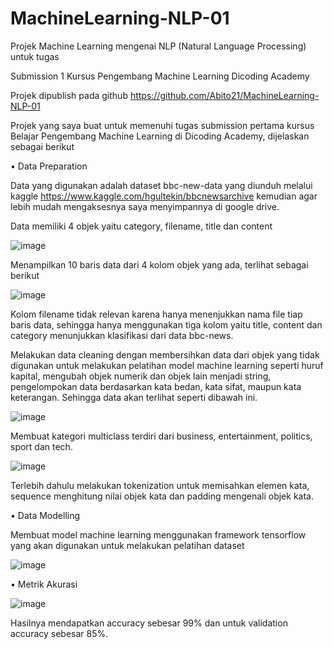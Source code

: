# MachineLearning-NLP-01
Projek Machine Learning mengenai NLP (Natural Language Processing) untuk tugas 
 
Submission 1 Kursus Pengembang Machine Learning Dicoding Academy

Projek dipublish pada github https://github.com/Abito21/MachineLearning-NLP-01 

Projek yang saya buat untuk memenuhi tugas submission pertama kursus Belajar Pengembang Machine Learning di Dicoding Academy, dijelaskan sebagai berikut

•	Data Preparation

Data yang digunakan adalah dataset bbc-new-data yang diunduh melalui kaggle https://www.kaggle.com/hgultekin/bbcnewsarchive kemudian agar lebih mudah mengaksesnya saya menyimpannya di google drive.

Data memiliki 4 objek yaitu category, filename, title dan content

 ![image](https://user-images.githubusercontent.com/67644383/160244489-14332b19-9e6b-4e80-860a-b0b245c8b7ea.png)

Menampilkan 10 baris data dari 4 kolom objek yang ada, terlihat sebagai berikut

![image](https://user-images.githubusercontent.com/67644383/160244539-68a0fd7b-7d61-4e0a-851f-b1450d0ebc10.png)

Kolom filename tidak relevan karena hanya menenjukkan nama file tiap baris data, sehingga hanya menggunakan tiga kolom yaitu title, content dan category menunjukkan klasifikasi dari data bbc-news.

Melakukan data cleaning dengan membersihkan data dari objek yang tidak digunakan untuk melakukan pelatihan model machine learning seperti huruf kapital, mengubah objek numerik dan objek lain menjadi string, pengelompokan data berdasarkan kata bedan, kata sifat, maupun kata keterangan. Sehingga data akan terlihat seperti dibawah ini.

![image](https://user-images.githubusercontent.com/67644383/160244558-f8496ee7-1ec6-47f7-bd8e-9efa7643139b.png)

Membuat kategori multiclass terdiri dari business, entertainment, politics, sport dan tech.

![image](https://user-images.githubusercontent.com/67644383/160244570-389cb1bd-f78f-4d48-8318-67fa35083501.png)

Terlebih dahulu melakukan tokenization untuk memisahkan elemen kata, sequence menghitung nilai objek kata dan padding mengenali objek kata.

•	Data Modelling

Membuat model machine learning menggunakan framework tensorflow yang akan digunakan untuk melakukan pelatihan dataset

![image](https://user-images.githubusercontent.com/67644383/160244586-31fe100f-07bd-4787-b1b5-e5b2eb2477c6.png)

•	Metrik Akurasi

![image](https://user-images.githubusercontent.com/67644383/160244601-7d1bbfe9-af6a-4be8-a850-7d66e21c8dcd.png)
 
Hasilnya mendapatkan accuracy sebesar 99% dan untuk validation accuracy sebesar 85%.
